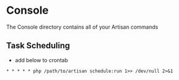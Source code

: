 # Console

The Console directory contains all of your Artisan commands

## Task Scheduling
* add below to crontab
```
* * * * * php /path/to/artisan schedule:run 1>> /dev/null 2>&1
```